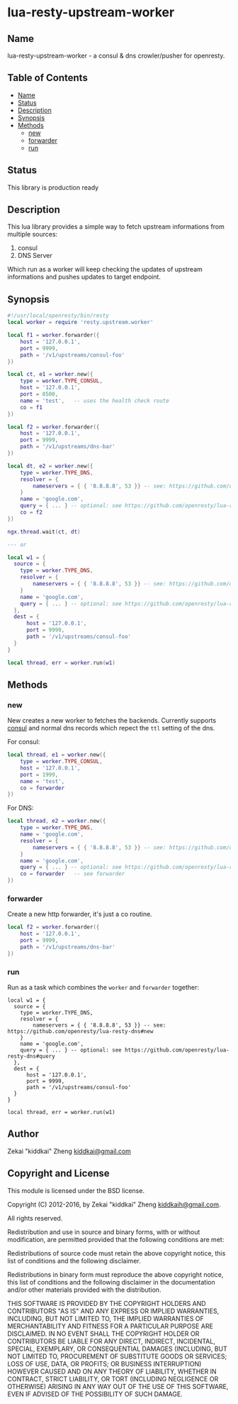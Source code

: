 # lua-resty-upstream-worker

## Name

lua-resty-upstream-worker - a consul & dns crowler/pusher for openresty.

## Table of Contents

* [Name](#Name)
* [Status](#Status)
* [Description](#Description)
* [Synopsis](#Synopsis)
* [Methods](#Methods)
    + [new](#new)
    * [forwarder](#forwarder)
    + [run](#run)

## Status

This library is production ready

## Description

This lua library provides a simple way to fetch upstream informations from multiple sources:

1. consul
2. DNS Server

Which run as a worker will keep checking the updates of upstream informations and pushes updates
to target endpoint.

## Synopsis

```lua
#!/usr/local/openresty/bin/resty
local worker = require 'resty.upstream.worker'

local f1 = worker.forwarder({
    host = '127.0.0.1',
    port = 9999,
    path = '/v1/upstreams/consul-foo'
})

local ct, e1 = worker.new({
    type = worker.TYPE_CONSUL,
    host = '127.0.0.1',
    port = 8500,
    name = 'test',   -- uses the health check route
    co = f1
})

local f2 = worker.forwarder({
    host = '127.0.0.1',
    port = 9999,
    path = '/v1/upstreams/dns-bar'
})

local dt, e2 = worker.new({
    type = worker.TYPE_DNS,
    resolver = {
        nameservers = { { '8.8.8.8', 53 }} -- see: https://github.com/openresty/lua-resty-dns#new
    }
    name = 'google.com',
    query = { ... } -- optional: see https://github.com/openresty/lua-resty-dns#query
    co = f2
})

ngx.thread.wait(ct, dt)

--- or

local w1 = {
  source = {
    type = worker.TYPE_DNS,
    resolver = {
        nameservers = { { '8.8.8.8', 53 }} -- see: https://github.com/openresty/lua-resty-dns#new
    }
    name = 'google.com',
    query = { ... } -- optional: see https://github.com/openresty/lua-resty-dns#query
  },
  dest = {
      host = '127.0.0.1',
      port = 9999,
      path = '/v1/upstreams/consul-foo'
  }
}

local thread, err = worker.run(w1)
```

## Methods

### new

New creates a new worker to fetches the backends. Currently supports [consul](https://consul.io) and normal dns records
which repect the `ttl` setting of the dns.

For consul:

```lua
local thread, e1 = worker.new({
    type = worker.TYPE_CONSUL,
    host = '127.0.0.1',
    port = 1999,
    name = 'test',
    co = forwarder
})
```

For DNS:

```lua
local thread, e2 = worker.new({
    type = worker.TYPE_DNS,
    name = 'google.com',
    resolver = {
        nameservers = { { '8.8.8.8', 53 }} -- see: https://github.com/openresty/lua-resty-dns#new
    }
    name = 'google.com',
    query = { ... } -- optional: see https://github.com/openresty/lua-resty-dns#query
    co = forwarder   -- see forwarder
})
```

### forwarder

Create a new http forwarder, it's just a co routine.

```lua
local f2 = worker.forwarder({
    host = '127.0.0.1',
    port = 9999,
    path = '/v1/upstreams/dns-bar'
})
```

### run

Run as a task which combines the `worker` and `forwarder` together:

```
local w1 = {
  source = {
    type = worker.TYPE_DNS,
    resolver = {
        nameservers = { { '8.8.8.8', 53 }} -- see: https://github.com/openresty/lua-resty-dns#new
    }
    name = 'google.com',
    query = { ... } -- optional: see https://github.com/openresty/lua-resty-dns#query
  },
  dest = {
      host = '127.0.0.1',
      port = 9999,
      path = '/v1/upstreams/consul-foo'
  }
}

local thread, err = worker.run(w1)
```

## Author

Zekai "kiddkai" Zheng kiddkai@gmail.com

## Copyright and License

This module is licensed under the BSD license.

Copyright (C) 2012-2016, by Zekai "kiddkai" Zheng kiddkaih@gmail.com. 

All rights reserved.

Redistribution and use in source and binary forms, with or without modification, are permitted provided that the following conditions are met:

Redistributions of source code must retain the above copyright notice, this list of conditions and the following disclaimer.

Redistributions in binary form must reproduce the above copyright notice, this list of conditions and the following disclaimer in the documentation and/or other materials provided with the distribution.

THIS SOFTWARE IS PROVIDED BY THE COPYRIGHT HOLDERS AND CONTRIBUTORS "AS IS" AND ANY EXPRESS OR IMPLIED WARRANTIES, INCLUDING, BUT NOT LIMITED TO, THE IMPLIED WARRANTIES OF MERCHANTABILITY AND FITNESS FOR A PARTICULAR PURPOSE ARE DISCLAIMED. IN NO EVENT SHALL THE COPYRIGHT HOLDER OR CONTRIBUTORS BE LIABLE FOR ANY DIRECT, INDIRECT, INCIDENTAL, SPECIAL, EXEMPLARY, OR CONSEQUENTIAL DAMAGES (INCLUDING, BUT NOT LIMITED TO, PROCUREMENT OF SUBSTITUTE GOODS OR SERVICES; LOSS OF USE, DATA, OR PROFITS; OR BUSINESS INTERRUPTION) HOWEVER CAUSED AND ON ANY THEORY OF LIABILITY, WHETHER IN CONTRACT, STRICT LIABILITY, OR TORT (INCLUDING NEGLIGENCE OR OTHERWISE) ARISING IN ANY WAY OUT OF THE USE OF THIS SOFTWARE, EVEN IF ADVISED OF THE POSSIBILITY OF SUCH DAMAGE.
